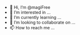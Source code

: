 - 👋 Hi, I’m @magiFree
- 👀 I’m interested in ...
- 🌱 I’m currently learning ...
- 💞️ I’m looking to collaborate on ...
- 📫 How to reach me ...

<!---
magiFree/magiFree is a ✨ special ✨ repository because its `README.md` (this file) appears on your GitHub profile.
You can click the Preview link to take a look at your changes.
--->

